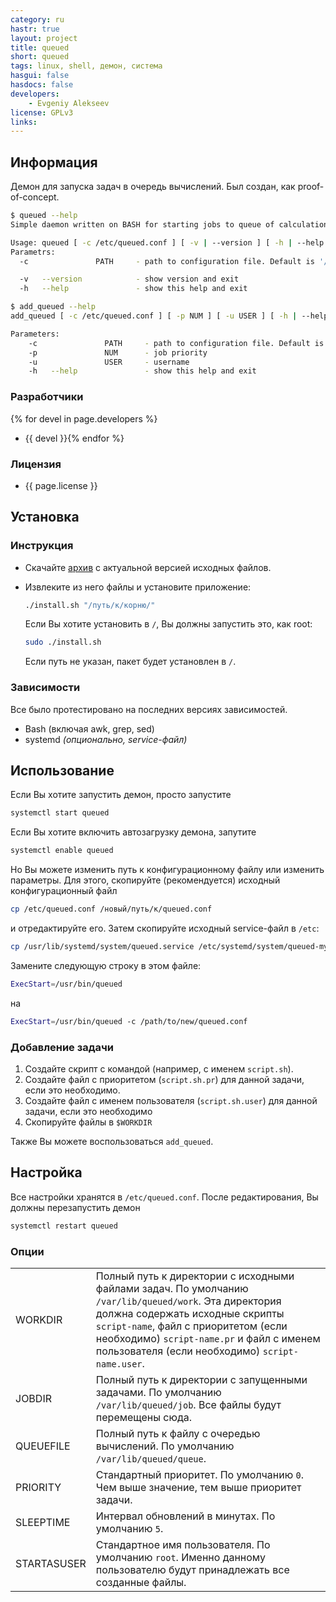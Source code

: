 ```yaml
---
category: ru
hastr: true
layout: project
title: queued
short: queued
tags: linux, shell, демон, система
hasgui: false
hasdocs: false
developers:
    - Evgeniy Alekseev
license: GPLv3
links:
---
```

<!-- info block -->
## <a href="#info" class="anchor" id="info"><span class="octicon octicon-link"></span></a>Информация

Демон для запуска задач в очередь вычислений. Был создан, как proof-of-concept.

```bash
$ queued --help
Simple daemon written on BASH for starting jobs to queue of calculations

Usage: queued [ -c /etc/queued.conf ] [ -v | --version ] [ -h | --help ]
Parametrs:
  -c               PATH     - path to configuration file. Default is '/etc/queued.conf'

  -v   --version            - show version and exit
  -h   --help               - show this help and exit
```

```bash
$ add_queued --help
add_queued [ -c /etc/queued.conf ] [ -p NUM ] [ -u USER ] [ -h | --help ] /path/to/script

Parameters:
    -c               PATH     - path to configuration file. Default is '/etc/queued.conf'
    -p               NUM      - job priority
    -u               USER     - username
    -h   --help               - show this help and exit
```

### <a href="#devel" class="anchor" id="devel"><span class="octicon octicon-link"></span></a>Разработчики

{% for devel in page.developers %}
* {{ devel }}{% endfor %}

### <a href="#license" class="anchor" id="license"><span class="octicon octicon-link"></span></a>Лицензия

* {{ page.license }}

<!-- end of info block -->

<!-- install block -->
## <a href="#install" class="anchor" id="install"><span class="octicon octicon-link"></span></a>Установка

### <a href="#instruction" class="anchor" id="instruction"><span class="octicon octicon-link"></span></a>Инструкция

* Скачайте [архив](//github.com/arcan1s/queued/releases "GitHub") с актуальной версией исходных файлов.
* Извлеките из него файлы и установите приложение:

    ```bash
    ./install.sh "/путь/к/корню/"
    ```

    Если Вы хотите установить в `/`, Вы должны запустить это, как root:

    ```bash
    sudo ./install.sh
    ```

    Если путь не указан, пакет будет установлен в `/`.

### <a href="#dependencies" class="anchor" id="dependencies"><span class="octicon octicon-link"></span></a>Зависимости

Все было протестировано на последних версиях зависимостей.

* Bash (включая awk, grep, sed)
* systemd *(опционально, service-файл)*

<!-- end of install block -->

<!-- howto block -->
## <a href="#howto" class="anchor" id="howto"><span class="octicon octicon-link"></span></a>Использование

Если Вы хотите запустить демон, просто запустите

```bash
systemctl start queued
```

Если Вы хотите включить автозагрузку демона, запутите

```bash
systemctl enable queued
```

Но Вы можете изменить путь к конфигурационному файлу или изменить параметры. Для этого, скопируйте (рекомендуется) исходный конфигурационный файл

```bash
cp /etc/queued.conf /новый/путь/к/queued.conf
```

и отредактируйте его. Затем скопируйте исходный service-файл в `/etc`:

```bash
cp /usr/lib/systemd/system/queued.service /etc/systemd/system/queued-my-profile.service
```

Замените следующую строку в этом файле:

```bash
ExecStart=/usr/bin/queued
```

на

```bash
ExecStart=/usr/bin/queued -c /path/to/new/queued.conf
```

### <a href="#adding" class="anchor" id="adding"><span class="octicon octicon-link"></span></a>Добавление задачи

1. Создайте скрипт с командой (например, с именем `script.sh`).
2. Создайте файл с приоритетом (`script.sh.pr`) для данной задачи, если это необходимо.
3. Создайте файл с именем пользователя (`script.sh.user`) для данной задачи, если это необходимо
4. Скопируйте файлы в `$WORKDIR`

Также Вы можете воспользоваться `add_queued`.

## <a href="#configuration" class="anchor" id="configuration"><span class="octicon octicon-link"></span></a>Настройка

Все настройки хранятся в `/etc/queued.conf`. После редактирования, Вы должны перезапустить демон

```bash
systemctl restart queued
```
<!-- end of howto block -->

<!-- config block -->
### <a href="#options" class="anchor" id="options"><span class="octicon octicon-link"></span></a>Опции

|         |         |
|---------|---------|
| WORKDIR | Полный путь к директории с исходными файлами задач. По умолчанию `/var/lib/queued/work`. Эта директория должна содержать исходные скрипты `script-name`, файл с приоритетом (если необходимо) `script-name.pr` и файл с именем пользователя (если необходимо) `script-name.user`. |
| JOBDIR | Полный путь к директории с запущенными задачами. По умолчанию `/var/lib/queued/job`. Все файлы будут перемещены сюда. |
| QUEUEFILE | Полный путь к файлу с очередью вычислений. По умолчанию `/var/lib/queued/queue`. |
| PRIORITY | Стандартный приоритет. По умолчанию `0`. Чем выше значение, тем выше приоритет задачи. |
| SLEEPTIME | Интервал обновлений в минутах. По умолчанию `5`. |
| STARTASUSER | Стандартное имя пользователя. По умолчанию `root`. Именно данному пользователю будут принадлежать все созданные файлы. |
<!-- end of config block -->

<!-- gui block -->
<!-- end of gui block -->
